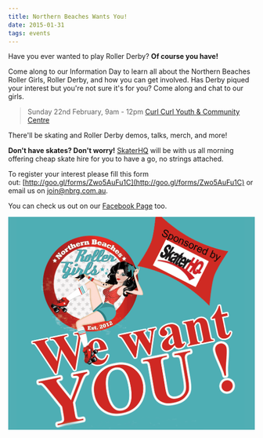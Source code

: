 ```yaml
---
title: Northern Beaches Wants You!
date: 2015-01-31
tags: events
---
```


Have you ever wanted to play Roller Derby? **Of course you have!**

Come along to our Information Day to learn all about the Northern Beaches Roller Girls, Roller Derby, and how you can get involved. Has Derby piqued your interest but you're not sure it's for you? Come along and chat to our girls.

> Sunday 22nd February, 9am - 12pm
[Curl Curl Youth & Community Centre](https://www.google.com.au/maps/place/Curl+Curl+Youth+and+Community+Centre/@-33.766947,151.288658,15z/data=!4m2!3m1!1s0x0:0xf32454deda4e7b5c?sa=X&amp;ei=sD3MVPn4BIyD8gWHu4GwCg&amp;ved=0CHEQ_BIwCw)

There'll be skating and Roller Derby demos, talks, merch, and more!

**Don't have skates? Don't worry!** [SkaterHQ](http://www.skaterhq.com.au/) will be with us all morning offering cheap skate hire for you to have a go, no strings attached.

To register your interest please fill this form out: [http://goo.gl/forms/Zwo5AuFu1C](http://goo.gl/forms/Zwo5AuFu1C) or email us on [join@nbrg.com.au](mailto:join@nbrg.com.au).

You can check us out on our [Facebook Page](https://www.facebook.com/NorthernBeachesRollerGirls) too.

![](/images/blog/2015-01-31-northern-beaches-wants-you.png)
